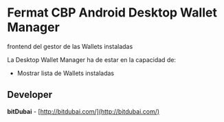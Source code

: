 # Fermat CBP Android Desktop Wallet Manager

frontend del gestor de las Wallets instaladas

La Desktop Wallet Manager ha de estar en la capacidad de:

* Mostrar lista de Wallets instaladas

## Developer

**bitDubai** - [http://bitdubai.com/](http://bitdubai.com/)
